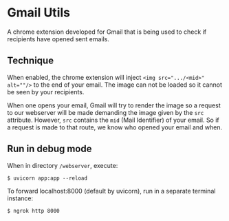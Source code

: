 # Gmail Utils
A chrome extension developed for Gmail that is being used to check if recipients have opened sent emails.

## Technique
 When enabled, the chrome extension will inject ``<img src=".../<mid>" alt=""/>`` to the end of your email. The image can not be loaded so it cannot be seen by your recipients.


When one opens your email, Gmail will try to render the image so a request to our webserver will be made demanding the image given by the ``src`` attribute.
However, ``src`` contains the ``mid`` (Mail Identifier) of your email. So if a request is made to that route, we know who opened your email and when.

## Run in debug mode
When in directory ``/webserver``, execute:
```
$ uvicorn app:app --reload
```
To forward localhost:8000 (default by uvicorn), run in a separate terminal instance:
```
$ ngrok http 8000
```
